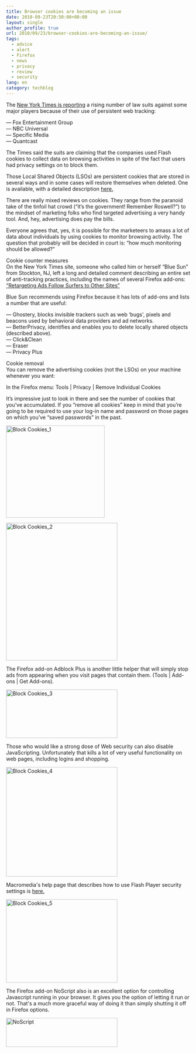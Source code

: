 ```yaml
---
title: Browser cookies are becoming an issue
date: 2010-09-23T20:50:00+00:00
layout: single
author_profile: true
url: 2010/09/23/browser-cookies-are-becoming-an-issue/
tags:
  - advice
  - alert
  - Firefox
  - news
  - privacy
  - review
  - security
lang: en
category: techblog
---
```

The [New York Times is reporting](http://www.nytimes.com/2010/09/21/technology/21cookie.html?scp=1&sq=suit%20cookies&st=cse) a rising number of law suits against some major players because of their use of persistent web tracking:

— Fox Entertainment Group  
— NBC Universal  
— Specific Media  
— Quantcast

The Times said the suits are claiming that the companies used Flash cookies to collect data on browsing activities in spite of the fact that users had privacy settings on to block them.

Those Local Shared Objects (LSOs) are persistent cookies that are stored in several ways and in some cases will restore themselves when deleted. One is available, with a detailed description [here.](http://samy.pl/evercookie/) 

There are really mixed reviews on cookies. They range from the paranoid take of the tinfoil hat crowd (“it’s the government! Remember Roswell?”) to the mindset of marketing folks who find targeted advertising a very handy tool. And, hey, advertising does pay the bills.

Everyone agrees that, yes, it is possible for the marketeers to amass a lot of data about individuals by using cookies to monitor browsing activity. The question that probably will be decided in court is: “how much monitoring should be allowed?”

Cookie counter measures  
On the New York Times site, someone who called him or herself “Blue Sun” from Stockton, NJ, left a long and detailed comment describing an entire set of anti-tracking practices, including the names of several Firefox add-ons: [“Retargeting Ads Follow Surfers to Other Sites”](http://community.nytimes.com/comments/www.nytimes.com/2010/08/30/technology/30adstalk.html?permid=248#comment248)

Blue Sun recommends using Firefox because it has lots of add-ons and lists a number that are useful:

— Ghostery, blocks invisible trackers such as web &#8216;bugs', pixels and beacons used by behavioral data providers and ad networks.  
— BetterPrivacy, identifies and enables you to delete locally shared objects (described above).  
— Click&Clean  
— Eraser  
— Privacy Plus

Cookie removal  
You can remove the advertising cookies (not the LSOs) on your machine whenever you want:

In the Firefox menu: Tools | Privacy | Remove Individual Cookies

It’s impressive just to look in there and see the number of cookies that you’ve accumulated. If you “remove all cookies” keep in mind that you’re going to be required to use your log-in name and password on those pages on which you’ve “saved passwords” in the past.

[<img title="Block Cookies_1" border="0" alt="Block Cookies_1" src="http://lh5.ggpht.com/_vaUVXcmC3OI/TJu2YQAI-FI/AAAAAAAACfg/oE0RtIIRf8U/Block%20Cookies_1_thumb%5B2%5D.png?imgmax=800" width="269" height="251" />](http://lh6.ggpht.com/_vaUVXcmC3OI/TJu2Xe5tN-I/AAAAAAAACfc/sBit9slQuuM/s1600-h/Block%20Cookies_1%5B4%5D.png)

[<img title="Block Cookies_2" border="0" alt="Block Cookies_2" src="http://lh3.ggpht.com/_vaUVXcmC3OI/TJu2b9VoThI/AAAAAAAACfo/gSuATxlQwIs/Block%20Cookies_2_thumb%5B2%5D.png?imgmax=800" width="304" height="375" />](http://lh6.ggpht.com/_vaUVXcmC3OI/TJu2Z98D8mI/AAAAAAAACfk/r5MbvHVsipA/s1600-h/Block%20Cookies_2%5B4%5D.png)

The Firefox add-on Adblock Plus is another little helper that will simply stop ads from appearing when you visit pages that contain them. (Tools | Add-ons | Get Add-ons).

[<img title="Block Cookies_3" border="0" alt="Block Cookies_3" src="http://lh3.ggpht.com/_vaUVXcmC3OI/TJu2d1ZITDI/AAAAAAAACfw/Ip8J-pllXWo/Block%20Cookies_3_thumb%5B2%5D.png?imgmax=800" width="304" height="132" />](http://lh5.ggpht.com/_vaUVXcmC3OI/TJu2cjrXoXI/AAAAAAAACfs/j5qnvfZou6A/s1600-h/Block%20Cookies_3%5B4%5D.png)

Those who would like a strong dose of Web security can also disable JavaScripting. Unfortunately that kills a lot of very useful functionality on web pages, including logins and shopping.

[<img title="Block Cookies_4" border="0" alt="Block Cookies_4" src="http://lh4.ggpht.com/_vaUVXcmC3OI/TJu2giVaj0I/AAAAAAAACf4/MUn9OQXKOvw/Block%20Cookies_4_thumb%5B2%5D.png?imgmax=800" width="304" height="298" />](http://lh6.ggpht.com/_vaUVXcmC3OI/TJu2fG5i6cI/AAAAAAAACf0/PL_0QXBZflU/s1600-h/Block%20Cookies_4%5B4%5D.png)

Macromedia's help page that describes how to use Flash Player security settings is [here.](http://www.macromedia.com/support/documentation/en/flashplayer/help/settings_manager.html)

[<img title="Block Cookies_5" border="0" alt="Block Cookies_5" src="http://lh5.ggpht.com/_vaUVXcmC3OI/TJu2i4n-GyI/AAAAAAAACgA/NehGzshRjmw/Block%20Cookies_5_thumb%5B1%5D.png?imgmax=800" width="304" height="227" />](http://lh6.ggpht.com/_vaUVXcmC3OI/TJu2hTIp_AI/AAAAAAAACf8/A-ODEG4DMXQ/s1600-h/Block%20Cookies_5%5B3%5D.png)

The Firefox add-on NoScript also is an excellent option for controlling Javascript running in your browser. It gives you the option of letting it run or not. That's a much more graceful way of doing it than simply shutting it off in Firefox options.

[<img title="NoScript" border="0" alt="NoScript" src="http://lh3.ggpht.com/_vaUVXcmC3OI/TJu2m_3UgGI/AAAAAAAACgI/OAtowmzYWEk/NoScript_thumb%5B1%5D.png?imgmax=800" width="304" height="79" />](http://lh5.ggpht.com/_vaUVXcmC3OI/TJu2lx4eIcI/AAAAAAAACgE/Y7kmxoW6AaM/s1600-h/NoScript%5B3%5D.png)